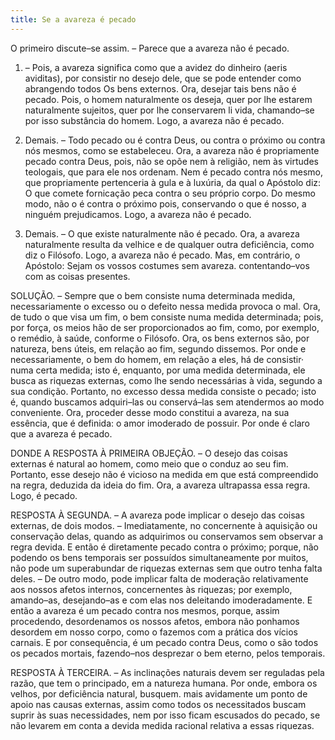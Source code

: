 ```yaml
---
title: Se a avareza é pecado
---
```


O primeiro discute–se assim. – Parece que a avareza não é pecado.  

1. – Pois, a avareza significa como que a avidez do dinheiro (aeris aviditas), por consistir no desejo dele, que se pode entender como abrangendo todos Os bens externos. Ora, desejar tais bens não é pecado. Pois, o homem naturalmente os deseja, quer por lhe estarem naturalmente sujeitos, quer por lhe conservarem li vida, chamando–se por isso substância do homem. Logo, a avareza não é pecado.  

2. Demais. – Todo pecado ou é contra Deus, ou contra o próximo ou contra nós mesmos, como se estabeleceu. Ora, a avareza não é propriamente pecado contra Deus, pois, não se opõe nem à religião, nem às virtudes teologais, que para ele nos ordenam. Nem é pecado contra nós mesmo, que propriamente pertenceria à gula e à luxúria, da qual o Apóstolo diz: O que comete fornicação peca contra o seu próprio corpo. Do mesmo modo, não o é contra o próximo pois, conservando o que é nosso, a ninguém prejudicamos. Logo, a avareza não é pecado.  

3. Demais. – O que existe naturalmente não é pecado. Ora, a avareza naturalmente resulta da velhice e de qualquer outra deficiência, como diz o Filósofo. Logo, a avareza não é pecado.  Mas, em contrário, o Apóstolo: Sejam os vossos costumes sem avareza. contentando–vos com as coisas presentes.  

SOLUÇÃO. – Sempre que o bem consiste numa determinada medida, necessariamente o excesso ou o defeito nessa medida provoca o mal. Ora, de tudo o que visa um fim, o bem consiste numa medida determinada; pois, por força, os meios hão de ser proporcionados ao fim, como, por exemplo, o remédio, à saúde, conforme o Filósofo. Ora, os bens externos são, por natureza, bens úteis, em relação ao fim, segundo dissemos. Por onde e necessariamente, o bem do homem, em relação a eles, há de consistir· numa certa medida; isto é, enquanto, por uma medida determinada, ele busca as riquezas externas, como lhe sendo necessárias à vida, segundo a sua condição. Portanto, no excesso dessa medida consiste o pecado; isto é, quando buscamos adquiri–las ou conservá–las sem atendermos ao modo conveniente. Ora, proceder desse modo constitui a avareza, na sua essência, que é definida: o amor imoderado de possuir. Por onde é claro que a avareza é pecado.  

DONDE A RESPOSTA À PRIMEIRA OBJEÇÃO. – O desejo das coisas externas é natural ao homem, como meio que o conduz ao seu fim. Portanto, esse desejo não é vicioso na medida em que está compreendido na regra, deduzida da ideia do fim. Ora, a avareza ultrapassa essa regra. Logo, é pecado.  

RESPOSTA À SEGUNDA. – A avareza pode implicar o desejo das coisas externas, de dois modos. – Imediatamente, no concernente à aquisição ou conservação delas, quando as adquirimos ou conservamos sem observar a regra devida. E então é diretamente pecado contra o próximo; porque, não podendo os bens temporais ser possuídos simultaneamente por muitos, não pode um superabundar de riquezas externas sem que outro tenha falta deles. – De outro modo, pode implicar falta de moderação relativamente aos nossos afetos internos, concernentes às riquezas; por exemplo, amando–as, desejando–as e com elas nos deleitando imoderadamente. E então a avareza é um pecado contra nos mesmos, porque, assim procedendo, desordenamos os nossos afetos, embora não ponhamos desordem em nosso corpo, como o fazemos com a prática dos vícios carnais. E por consequência, é um pecado contra Deus, como o são todos os pecados mortais, fazendo–nos desprezar o bem eterno, pelos temporais.  

RESPOSTA À TERCEIRA. – As inclinações naturais devem ser reguladas pela razão, que tem o principado, em a natureza humana. Por onde, embora os velhos, por deficiência natural, busquem. mais avidamente um ponto de apoio nas causas externas, assim como todos os necessitados buscam suprir às suas necessidades, nem por isso ficam escusados do pecado, se não levarem em conta a devida medida racional relativa a essas riquezas.